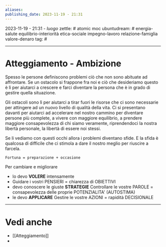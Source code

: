 ```yaml
---
aliases: 
publishing_date: 2023-11-19 - 21:31
---
```

2023-11-19 - 21:31 - *luogo*
zettle: # atomic moc
ubuntudream: # energia-salute equilibrio-interiorità etica-sociale impegno-lavoro relazione-famiglia valore-denaro 
tag: #

---
# Atteggiamento - Ambizione
Spesso le persone definiscono problemi ciò che non sono abituate ad affrontare.
Se un ostacolo si frappone fra noi e ciò che desideriamo questo è lì per aiutarci a crescere e farci diventare la persona che è in grado di gestire quella situazione.

Gli ostacoli sono lì per aiutarci a tirar fuori le risorse che ci sono necessarie per attingere ad un nuovo livello di qualità della vita. Ci si presentano davanti per aiutarci ad accelerare nel nostro cammino per diventare persone più complete, a vivere con maggiore equilibrio, a prendere maggiore consapevolezza di chi siamo veramente, riprendendoci la nostra libertà personale, la libertà di essere noi stessi.

Se li vediamo con questi occhi allora i problemi diventano sfide. E la sfida è qualcosa di difficile che ci stimola a dare il nostro meglio per riuscire a farcela.

	Fortuna = preparazione + occasione

Per cambiare e migliorare
- lo devo **VOLERE** intensamente
- Guidare i vostri PENSIERI = chiarezza di OBIETTIVI
- devo conoscere le giuste **STRATEGIE**
  Controllare le vostre PAROLE = consapevolezza delle proprie POTENZIALITA' (AUTOSTIMA)
- le devo **APPLICARE**
  Gestire le vostre AZIONI = rapidità DECISIONALE



---
# Vedi anche
- [[Atteggiamento]]
- 